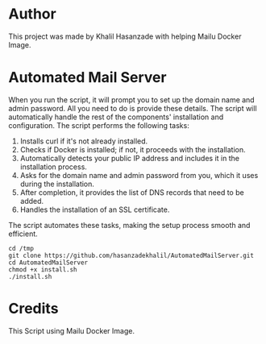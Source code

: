 Author
===
This project was made by Khalil Hasanzade with helping Mailu Docker Image.

Automated Mail Server
====
When you run the script, it will prompt you to set up the domain name and admin password. All you need to do is provide these details. The script will automatically handle the rest of the components' installation and configuration. The script performs the following tasks:

1. Installs curl if it's not already installed.
2. Checks if Docker is installed; if not, it proceeds with the installation.
3. Automatically detects your public IP address and includes it in the installation process.
4. Asks for the domain name and admin password from you, which it uses during the installation.
5. After completion, it provides the list of DNS records that need to be added.
6. Handles the installation of an SSL certificate.
   
The script automates these tasks, making the setup process smooth and efficient.

```
cd /tmp
git clone https://github.com/hasanzadekhalil/AutomatedMailServer.git
cd AutomatedMailServer
chmod +x install.sh
./install.sh
```

Credits
===

This Script using Mailu Docker Image.
